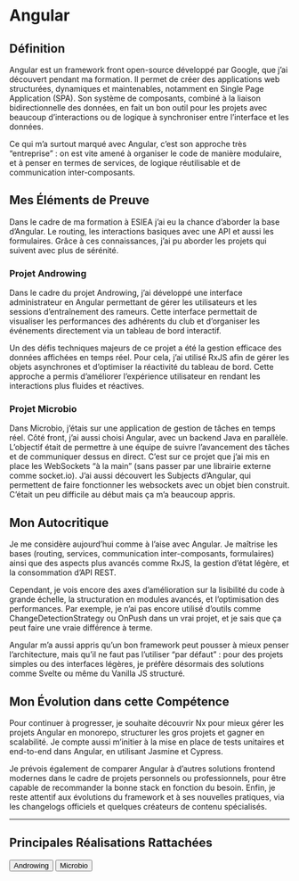 # Angular

## Définition

Angular est un framework front open-source développé par Google, que j’ai découvert pendant ma formation. Il permet de créer des applications web structurées, dynamiques et maintenables, notamment en Single Page Application (SPA). Son système de composants, combiné à la liaison bidirectionnelle des données, en fait un bon outil pour les projets avec beaucoup d’interactions ou de logique à synchroniser entre l’interface et les données.

Ce qui m’a surtout marqué avec Angular, c’est son approche très “entreprise” : on est vite amené à organiser le code de manière modulaire, et à penser en termes de services, de logique réutilisable et de communication inter-composants.


## Mes Éléments de Preuve

Dans le cadre de ma formation à ESIEA j’ai eu la chance d’aborder la base d’Angular. Le routing, les interactions basiques avec une API  et aussi les formulaires. Grâce à ces connaissances, j’ai pu aborder les projets qui suivent avec plus de sérénité.

###  Projet Androwing  

Dans le cadre du projet Androwing, j’ai développé une interface administrateur en Angular permettant de gérer les utilisateurs et les sessions d’entraînement des rameurs. Cette interface permettait de visualiser les performances des adhérents du club et d’organiser les événements directement via un tableau de bord interactif.

Un des défis techniques majeurs de ce projet a été la gestion efficace des données affichées en temps réel. Pour cela, j’ai utilisé RxJS afin de gérer les objets asynchrones et d’optimiser la réactivité du tableau de bord. Cette approche a permis d’améliorer l’expérience utilisateur en rendant les interactions plus fluides et réactives.


### Projet Microbio  

Dans Microbio, j’étais sur une application de gestion de tâches en temps réel. Côté front, j’ai aussi choisi Angular, avec un backend Java en parallèle. L’objectif était de permettre à une équipe de suivre l’avancement des tâches et de communiquer dessus en direct.
C’est sur ce projet que j’ai mis en place les WebSockets “à la main” (sans passer par une librairie externe comme socket.io). J’ai aussi découvert les Subjects d’Angular, qui permettent de faire fonctionner les websockets avec un objet bien construit. C’était un peu difficile au début mais ça m’a beaucoup appris.



## Mon Autocritique

Je me considère aujourd’hui comme à l’aise avec Angular. Je maîtrise les bases (routing, services, communication inter-composants, formulaires) ainsi que des aspects plus avancés comme RxJS, la gestion d’état légère, et la consommation d’API REST.

Cependant, je vois encore des axes d’amélioration sur la lisibilité du code à grande échelle, la structuration en modules avancés, et l’optimisation des performances. Par exemple, je n’ai pas encore utilisé d’outils comme ChangeDetectionStrategy ou OnPush dans un vrai projet, et je sais que ça peut faire une vraie différence à terme.

Angular m’a aussi appris qu’un bon framework peut pousser à mieux penser l’architecture, mais qu’il ne faut pas l’utiliser “par défaut” : pour des projets simples ou des interfaces légères, je préfère désormais des solutions comme Svelte ou même du Vanilla JS structuré.


## Mon Évolution dans cette Compétence

Pour continuer à progresser, je souhaite découvrir Nx pour mieux gérer les projets Angular en monorepo, structurer les gros projets et gagner en scalabilité. Je compte aussi m’initier à la mise en place de tests unitaires et end-to-end dans Angular, en utilisant Jasmine et Cypress.

Je prévois également de comparer Angular à d’autres solutions frontend modernes dans le cadre de projets personnels ou professionnels, pour être capable de recommander la bonne stack en fonction du besoin. Enfin, je reste attentif aux évolutions du framework et à ses nouvelles pratiques, via les changelogs officiels et quelques créateurs de contenu spécialisés.

---
## Principales Réalisations Rattachées
<script>
  import { Button } from 'flowbite-svelte';
</script>

<Button pill href="/projects/androwing" color="alternative">Androwing</Button>
<Button pill href="/projects/microbio" color="alternative">Microbio</Button>



